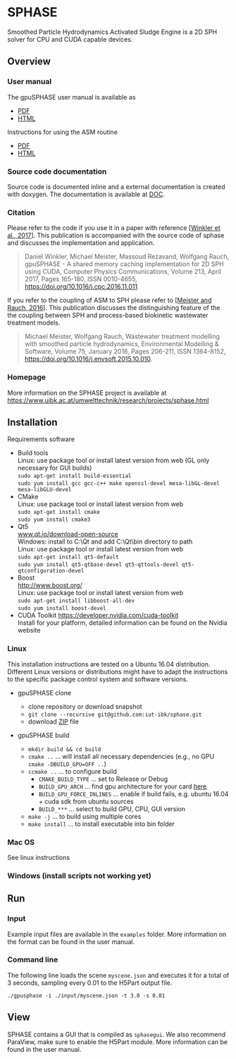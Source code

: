 # SPHASE
Smoothed Particle Hydrodynamics Activated Sludge Engine is a 2D SPH solver for CPU and CUDA capable devices.

## Overview

### User manual

The gpuSPHASE user manual is available as
* [PDF](http://iut-ibk.github.io/gpusphase/documentation/userguide.pdf)
* [HTML](https://github.com/iut-ibk/gpusphase/blob/gh-pages/documentation/userguide.pdf)

Instructions for using the ASM routine
* [PDF](http://iut-ibk.github.io/gpusphase/documentation/ASMroutine_instructions.pdf)
* [HTML](https://github.com/iut-ibk/gpusphase/blob/gh-pages/documentation/ASMroutine_instructions.pdf)

### Source code documentation

Source code is documented inline and a external documentation is created with doxygen.
The documentation is available at [DOC](http://iut-ibk.github.io/gpusphase/doxygen/html/index.html).

### Citation

Please refer to the code if you use it in a paper with reference [[Winkler et al., 2017](http://www.sciencedirect.com/science/article/pii/S0010465516303666)].
This publication is accompanied with the source code of sphase and discusses the implementation and application.

> Daniel Winkler, Michael Meister, Massoud Rezavand, Wolfgang Rauch, gpuSPHASE - A shared memory caching implementation for 2D SPH using CUDA, Computer Physics Communications, Volume 213, April 2017, Pages 165-180, ISSN 0010-4655, https://doi.org/10.1016/j.cpc.2016.11.011.

If you refer to the coupling of ASM to SPH please refer to  [[Meister and Rauch, 2016](http://www.sciencedirect.com/science/article/pii/S1364815215300682)]. This publication discusses the distinguishing feature of the the coupling between SPH and process-based biokinetic wastewater treatment models.

> Michael Meister, Wolfgang Rauch, Wastewater treatment modelling with smoothed particle hydrodynamics, Environmental Modelling & Software, Volume 75, January 2016, Pages 206-211, ISSN 1364-8152, https://doi.org/10.1016/j.envsoft.2015.10.010.

### Homepage

More information on the SPHASE project is available at https://www.uibk.ac.at/umwelttechnik/research/projects/sphase.html

## Installation

Requirements software
* Build tools  
  Linux: use package tool or install latest version from web (GL only necessary for GUI builds)  
  `sudo apt-get install build-essential`  
  `sudo yum install gcc gcc-c++ make openssl-devel mesa-libGL-devel mesa-libGLU-devel`  
* CMake  
  Linux: use package tool or install latest version from web  
  `sudo apt-get install cmake`  
  `sudo yum install cmake3`  
* Qt5  
  www.qt.io/download-open-source  
  Windows: install to C:\Qt and add C:\Qt\bin directory to path  
  Linux: use package tool or install latest version from web  
  `sudo apt-get install qt5-default`  
  `sudo yum install qt5-qtbase-devel qt5-qttools-devel qt5-qtconfiguration-devel`
* Boost  
  http://www.boost.org/  
  Linux: use package tool or install latest version from web  
  `sudo apt-get install libboost-all-dev`  
  `sudo yum install boost-devel`  
* CUDA Toolkit
  https://developer.nvidia.com/cuda-toolkit  
  Install for your platform, detailed information can be found on the Nvidia website


### Linux

This installation instructions are tested on a Ubuntu 16.04 distribution.
Different Linux versions or distributions might have to adapt the instructions to the specific package control system and software versions.

* gpuSPHASE clone
  * clone repository or download snapshot
  * `git clone --recursive git@github.com:iut-ibk/sphase.git`
  * download [ZIP](https://github.com/iut-ibk/gpusphase/raw/gh-pages/mirror/sphase.zip) file
  

* gpuSPHASE build
  * `mkdir build && cd build`
  * `cmake ..` ... will install all necessary dependencies (e.g., no GPU `cmake -DBUILD_GPU=OFF ..`)
  * `ccmake ..` ... to configure build
    * `CMAKE_BUILD_TYPE` ... set to Release or Debug
    * `BUILD_GPU_ARCH` ... find gpu architecture for your card [here](https://developer.nvidia.com/cuda-gpus)
    * `BUILD_GPU_FORCE_INLINES` ... enable if build fails, e.g. ubuntu 16.04 + cuda sdk from ubuntu sources
    * `BUILD_***` ... select to build GPU, CPU, GUI version
  * `make -j` ... to build using multiple cores
  * `make install` ... to install executable into bin folder

### Mac OS

See linux instructions

### Windows (install scripts not working yet)

## Run
### Input

Example input files are available in the `examples` folder.
More information on the format can be found in the user manual.

### Command line

The following line loads the scene `myscene.json` and executes it for a total of 3 seconds, sampling every 0.01 to the H5Part output file.
```
./gpusphase -i ./input/myscene.json -t 3.0 -s 0.01
```

## View

SPHASE contains a GUI that is compiled as `sphasegui`.
We also recommend ParaView, make sure to enable the H5Part module.
More information can be found in the user manual.
